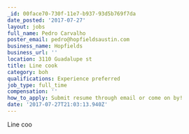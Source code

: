 ```yaml
---
_id: 00face70-730f-11e7-b937-93d5b769f7da
date_posted: '2017-07-27'
layout: jobs
full_name: Pedro Carvalho
poster_email: pedro@hopfieldsaustin.com
business_name: Hopfields
business_url: ''
location: 3110 Guadalupe st
title: Line cook
category: boh
qualifications: Experience preferred
job_type: full_time
compensation: ''
how_to_apply: Submit resume through email or come on by!
date: '2017-07-27T21:03:13.940Z'
---
```

Line coo
